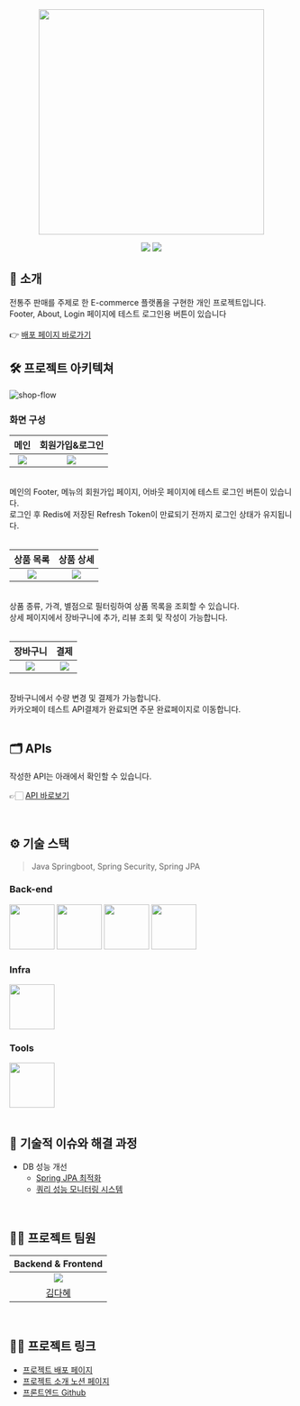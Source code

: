 <div align="center">

<!-- logo -->
<img src="https://user-images.githubusercontent.com/80824750/208554611-f8277015-12e8-48d2-b2cc-d09d67f03c02.png" width="400"/>


[<img src="https://img.shields.io/badge/-readme.md-important?style=flat&logo=google-chrome&logoColor=white" />]() [<img src="https://img.shields.io/badge/-project notion-blue?style=flat&logo=google-chrome&logoColor=white" />]() 

</div> 

## 📝 소개
전통주 판매를 주제로 한 E-commerce 플랫폼을 구현한 개인 프로젝트입니다.
<br />
Footer, About, Login 페이지에 테스트 로그인용 버튼이 있습니다
<br />
<br />
👉 [배포 페이지 바로가기](https://soolstore.r-e.kr/)
<br />

## 🛠️ 프로젝트 아키텍쳐
<img src="https://i.ibb.co/vhSfJzM/shop-flow.png" alt="shop-flow">

<br />

### 화면 구성
|메인|회원가입&로그인|
|:---:|:---:|
|<img src="https://i.ibb.co/N9Nr27F/2024-10-21-3-40-51.png" >|<img src="https://i.ibb.co/cYDSQQQ/2024-12-06-4-31-17.png" >|
<br />
메인의 Footer, 메뉴의 회원가입 페이지, 어바웃 페이지에 테스트 로그인 버튼이 있습니다.
<br />
로그인 후 Redis에 저장된 Refresh Token이 만료되기 전까지 로그인 상태가 유지됩니다. 
<br />
<br />

|상품 목록|상품 상세|
|:---:|:---:|
|<img src="https://i.ibb.co/pn3bqWL/2024-12-06-4-24-11.png" >|<img src="https://i.ibb.co/r6YM4JV/2024-12-06-4-25-06.png" >|
<br />
상품 종류, 가격, 별점으로 필터링하여 상품 목록을 조회할 수 있습니다.
<br />
상세 페이지에서 장바구니에 추가, 리뷰 조회 및 작성이 가능합니다.
<br />
<br />

|장바구니|결제|
|:---:|:---:|
|<img src="https://i.ibb.co/sqvtNKM/2024-12-06-4-23-46.png" >|<img src="https://i.ibb.co/C6Ffvk6/2024-12-06-4-25-36.png" >|
<br />
장바구니에서 수량 변경 및 결제가 가능합니다.
<br />
카카오페이 테스트 API결제가 완료되면 주문 완료페이지로 이동합니다. 
<br />
<br />

## 🗂️ APIs
작성한 API는 아래에서 확인할 수 있습니다.

👉🏻 [API 바로보기](https://soolstore.r-e.kr/api-docs)


<br />

## ⚙ 기술 스택
> Java Springboot, Spring Security, Spring JPA
### Back-end
<div>
<img src="https://github.com/yewon-Noh/readme-template/blob/main/skills/Java.png?raw=true" width="80">
<img src="https://github.com/yewon-Noh/readme-template/blob/main/skills/SpringBoot.png?raw=true" width="80">
<img src="https://github.com/yewon-Noh/readme-template/blob/main/skills/SpringSecurity.png?raw=true" width="80">
<img src="https://github.com/yewon-Noh/readme-template/blob/main/skills/SpringDataJPA.png?raw=true" width="80">
</div>

### Infra
<div>
<img src="https://github.com/yewon-Noh/readme-template/blob/main/skills/AWSEC2.png?raw=true" width="80">
</div>

### Tools
<div>
<img src="https://github.com/yewon-Noh/readme-template/blob/main/skills/Github.png?raw=true" width="80">
</div>

<br />

## 🤔 기술적 이슈와 해결 과정
- DB 성능 개선
    - [Spring JPA 최적화](https://www.notion.so/ashen-glow/Sool-STORE-E-commerce-546d42ae6c224cdbab478c47a6e7e139?pvs=4#126b54d8388680668f9ad7f5aab074b3)
    - [쿼리 성능 모니터링 시스템](https://www.notion.so/ashen-glow/Sool-STORE-E-commerce-546d42ae6c224cdbab478c47a6e7e139?pvs=4#149b54d83886809f897ed5153756f34c)
    
<br />


## 💁‍♂️ 프로젝트 팀원

|Backend & Frontend|
|:---:|
|<img src="https://i.ibb.co/t4Dc1L8/Fc3c1cc9303cd4629e830d62fa051127.jpg" >|
|[김다혜](https://github.com/ashenglow)|
<br />

## 💁‍♂️ 프로젝트 링크
- [프로젝트 배포 페이지](https://soolstore.r-e.kr/)
- [프로젝트 소개 노션 페이지](https://ashen-glow.notion.site/Sool-STORE-E-commerce-546d42ae6c224cdbab478c47a6e7e139?pvs=4)
- [프론트엔드 Github](https://github.com/ashenglow/shopping-app-front)
